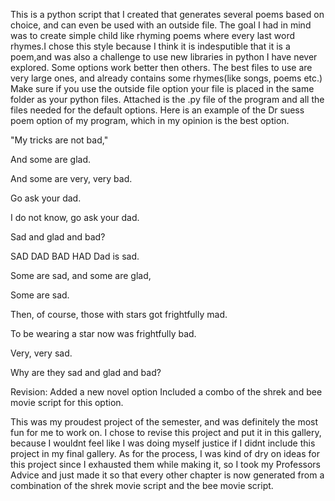 This is a python script that I created that generates several poems based on choice, and can even be used with an outside file. The goal I had in mind was to create simple child like rhyming poems where every last word rhymes.I chose this style because I think it is indesputible that it is a poem,and was also a challenge to use new libraries in python I have never explored. Some options work better then others. The best files to use are very large ones, and already contains some rhymes(like songs, poems etc.) Make sure if you use the outside file option your file is placed in the same folder as your python files. Attached is the .py file of the program and all the files needed for the default options. Here is an example of the Dr suess poem option of my program, which in my opinion is the best option.

"My tricks are not bad,"

And some are glad.

And some are very, very bad.

Go ask your dad.

I do not know, go ask your dad.

Sad and glad and bad?

SAD DAD BAD HAD Dad is sad.

Some are sad, and some are glad,

Some are sad.

Then, of course, those with stars got frightfully mad.

To be wearing a star now was frightfully bad.

Very, very sad.

Why are they sad and glad and bad?


Revision: Added a new novel option Included a combo of the shrek and bee movie script for this option.

This was my proudest project of the semester, and was definitely the most fun for me to work on. I chose to revise this project and put it in this gallery, because I wouldnt feel like I was doing myself justice if I didnt include this project in my final gallery. As for the process, I was kind of dry on ideas for this project since I exhausted them while making it, so I took my Professors Advice and just made it so that every other chapter is now generated from a combination of the shrek movie script and the bee movie script.
